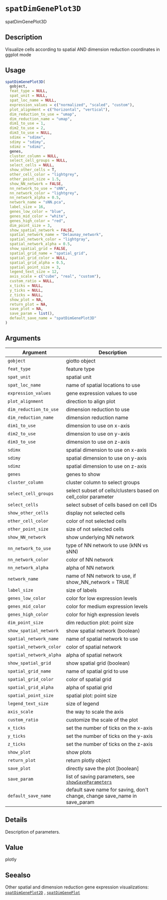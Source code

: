 # `spatDimGenePlot3D`

spatDimGenePlot3D


## Description

Visualize cells according to spatial AND dimension reduction coordinates in ggplot mode


## Usage

```r
spatDimGenePlot3D(
  gobject,
  feat_type = NULL,
  spat_unit = NULL,
  spat_loc_name = NULL,
  expression_values = c("normalized", "scaled", "custom"),
  plot_alignment = c("horizontal", "vertical"),
  dim_reduction_to_use = "umap",
  dim_reduction_name = "umap",
  dim1_to_use = 1,
  dim2_to_use = 2,
  dim3_to_use = NULL,
  sdimx = "sdimx",
  sdimy = "sdimy",
  sdimz = "sdimz",
  genes,
  cluster_column = NULL,
  select_cell_groups = NULL,
  select_cells = NULL,
  show_other_cells = T,
  other_cell_color = "lightgrey",
  other_point_size = 1.5,
  show_NN_network = FALSE,
  nn_network_to_use = "sNN",
  nn_network_color = "lightgrey",
  nn_network_alpha = 0.5,
  network_name = "sNN.pca",
  label_size = 16,
  genes_low_color = "blue",
  genes_mid_color = "white",
  genes_high_color = "red",
  dim_point_size = 3,
  show_spatial_network = FALSE,
  spatial_network_name = "Delaunay_network",
  spatial_network_color = "lightgray",
  spatial_network_alpha = 0.5,
  show_spatial_grid = FALSE,
  spatial_grid_name = "spatial_grid",
  spatial_grid_color = NULL,
  spatial_grid_alpha = 0.5,
  spatial_point_size = 3,
  legend_text_size = 12,
  axis_scale = c("cube", "real", "custom"),
  custom_ratio = NULL,
  x_ticks = NULL,
  y_ticks = NULL,
  z_ticks = NULL,
  show_plot = NA,
  return_plot = NA,
  save_plot = NA,
  save_param = list(),
  default_save_name = "spatDimGenePlot3D"
)
```


## Arguments

Argument      |Description
------------- |----------------
`gobject`     |     giotto object
`feat_type`     |     feature type
`spat_unit`     |     spatial unit
`spat_loc_name`     |     name of spatial locations to use
`expression_values`     |     gene expression values to use
`plot_alignment`     |     direction to align plot
`dim_reduction_to_use`     |     dimension reduction to use
`dim_reduction_name`     |     dimension reduction name
`dim1_to_use`     |     dimension to use on x-axis
`dim2_to_use`     |     dimension to use on y-axis
`dim3_to_use`     |     dimension to use on z-axis
`sdimx`     |     spatial dimension to use on x-axis
`sdimy`     |     spatial dimension to use on y-axis
`sdimz`     |     spatial dimension to use on z-axis
`genes`     |     genes to show
`cluster_column`     |     cluster column to select groups
`select_cell_groups`     |     select subset of cells/clusters based on cell_color parameter
`select_cells`     |     select subset of cells based on cell IDs
`show_other_cells`     |     display not selected cells
`other_cell_color`     |     color of not selected cells
`other_point_size`     |     size of not selected cells
`show_NN_network`     |     show underlying NN network
`nn_network_to_use`     |     type of NN network to use (kNN vs sNN)
`nn_network_color`     |     color of NN network
`nn_network_alpha`     |     alpha of NN network
`network_name`     |     name of NN network to use, if show_NN_network = TRUE
`label_size`     |     size of labels
`genes_low_color`     |     color for low expression levels
`genes_mid_color`     |     color for medium expression levels
`genes_high_color`     |     color for high expression levels
`dim_point_size`     |     dim reduction plot: point size
`show_spatial_network`     |     show spatial network (boolean)
`spatial_network_name`     |     name of spatial network to use
`spatial_network_color`     |     color of spatial network
`spatial_network_alpha`     |     alpha of spatial network
`show_spatial_grid`     |     show spatial grid (boolean)
`spatial_grid_name`     |     name of spatial grid to use
`spatial_grid_color`     |     color of spatial grid
`spatial_grid_alpha`     |     alpha of spatial grid
`spatial_point_size`     |     spatial plot: point size
`legend_text_size`     |     size of legend
`axis_scale`     |     the way to scale the axis
`custom_ratio`     |     customize the scale of the plot
`x_ticks`     |     set the number of ticks on the x-axis
`y_ticks`     |     set the number of ticks on the y-axis
`z_ticks`     |     set the number of ticks on the z-axis
`show_plot`     |     show plots
`return_plot`     |     return plotly object
`save_plot`     |     directly save the plot [boolean]
`save_param`     |     list of saving parameters, see [`showSaveParameters`](#showsaveparameters)
`default_save_name`     |     default save name for saving, don't change, change save_name in save_param


## Details

Description of parameters.


## Value

plotly


## Seealso

Other spatial and dimension reduction gene expression visualizations:
 [`spatDimGenePlot2D`](#spatdimgeneplot2d) ,
 [`spatDimGenePlot`](#spatdimgeneplot)


